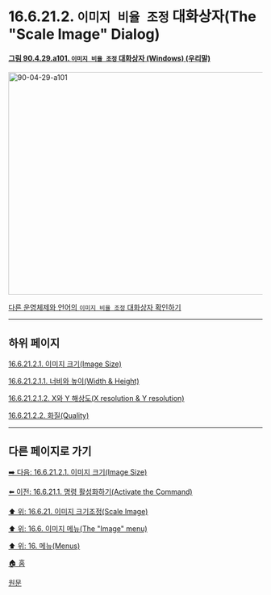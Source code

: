 # 16.6.21.2. `이미지 비율 조정` 대화상자(The "Scale Image" Dialog)

<a id="90-04-29-a101"></a>

#### [그림 90.4.29.a101. `이미지 비율 조정` 대화상자 (Windows) (우리말)](./90-04-0029-scale_image.md#90-04-29-a101)
<img width="582" height="441" alt="90-04-29-a101" src="https://github.com/wonder13662/gimp/assets/15767104/b88ded56-3fe1-4009-84ce-aa0939259794" />

[다른 운영체제와 언어의 `이미지 비율 조정` 대화상자 확인하기](./90-04-0029-scale_image.md#90-04-29-a102)

***

## 하위 페이지

[16.6.21.2.1. 이미지 크기(Image Size)](./16-06-21-02-01-00-image_size.md)

[16.6.21.2.1.1. 너비와 높이(Width & Height)](./16-06-21-02-01-01-width_n_height.md)

[16.6.21.2.1.2. X와 Y 해상도(X resolution & Y resolution)](./16-06-21-02-01-02-x_n_y_resolution.md)

[16.6.21.2.2. 화질(Quality)](./16-06-21-02-02-quality.md)

***

## 다른 페이지로 가기

[➡️ 다음: 16.6.21.2.1. 이미지 크기(Image Size)](./16-06-21-02-01-00-image_size.md)

[⬅️ 이전: 16.6.21.1. 명령 활성화하기(Activate the Command)](./16-06-21-01-activate_the_command.md)

[⬆️ 위: 16.6.21. 이미지 크기조정(Scale Image)](./16-06-21-00-scale-image.md)

[⬆️ 위: 16.6. 이미지 메뉴(The "Image" menu)](./16-06-00-the-image-menu.md)

[⬆️ 위: 16. 메뉴(Menus)](./16-00-menus.md)

[🏠 홈](./00-home.md)

[원문](https://docs.gimp.org/2.10/ko/gimp-image-scale.html#idm27571)